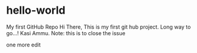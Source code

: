# hello-world
My first GitHub Repo
Hi There,
This is my first git hub project. Long way to go...!
Kasi Ammu.
Note: this is to close the issue

one more edit